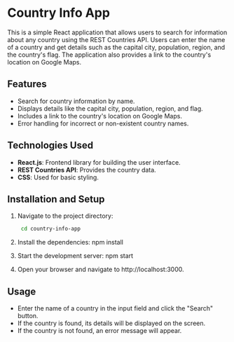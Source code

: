 # Country Info App

This is a simple React application that allows users to search for information about any country using the REST Countries API. Users can enter the name of a country and get details such as the capital city, population, region, and the country's flag. The application also provides a link to the country's location on Google Maps.

## Features

- Search for country information by name.
- Displays details like the capital city, population, region, and flag.
- Includes a link to the country's location on Google Maps.
- Error handling for incorrect or non-existent country names.

## Technologies Used

- **React.js**: Frontend library for building the user interface.
- **REST Countries API**: Provides the country data.
- **CSS**: Used for basic styling.

## Installation and Setup

1. Navigate to the project directory:

   ```bash
    cd country-info-app

2. Install the dependencies:
   npm install 

3. Start the development server:
   npm start

4. Open your browser and navigate to http://localhost:3000.   

## Usage
 - Enter the name of a country in the input field and click the "Search" button.
 - If the country is found, its details will be displayed on the screen.
 - If the country is not found, an error message will appear.



